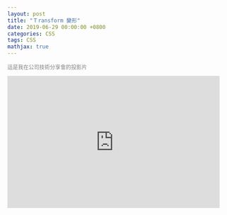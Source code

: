 ```yaml
---
layout: post
title: "Ｔransform 變形"
date: 2019-06-29 00:00:00 +0800
categories: CSS
tags: CSS
mathjax: true
---
```


<p style="font-size:12px;color:#808080;">這是我在公司技術分享會的投影片</p>
<iframe src="https://docs.google.com/presentation/d/e/2PACX-1vRA5ySlFu1cMgRsaPIQO-GPCq6ZGXayFkOhjnZqWHUNI3WsM1SBUjMqH9wcZkURGC6fyLy_oocOOW1d/embed?start=false&loop=false&delayms=3000" frameborder="0" width="480" height="299" allowfullscreen="true" mozallowfullscreen="true" webkitallowfullscreen="true"></iframe>
